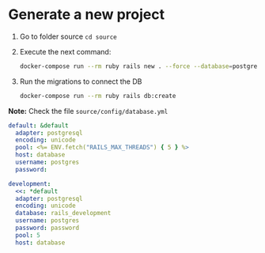 # Generate a new project

1. Go to folder source `cd source`
2. Execute the next command:

    ```sh
    docker-compose run --rm ruby rails new . --force --database=postgresql
    ```

3. Run the migrations to connect the DB

    ```sh
    docker-compose run --rm ruby rails db:create
    ```

**Note:** Check the file `source/config/database.yml`

```yml
default: &default
  adapter: postgresql
  encoding: unicode
  pool: <%= ENV.fetch("RAILS_MAX_THREADS") { 5 } %>
  host: database
  username: postgres
  password: 

development:
  <<: *default
  adapter: postgresql
  encoding: unicode
  database: rails_development
  username: postgres 
  password: password
  pool: 5
  host: database
  
```
